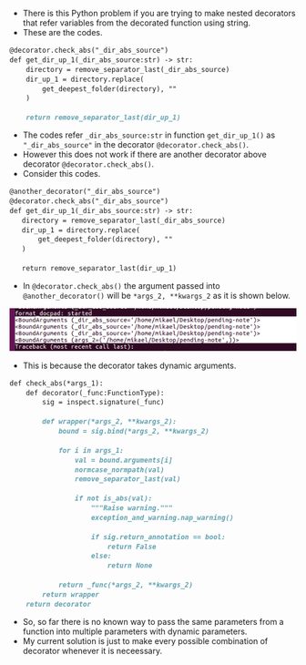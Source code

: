* There is this Python problem if you are trying to make nested decorators that refer variables from the decorated function using string.
* These are the codes.

```markdown
@decorator.check_abs("_dir_abs_source")
def get_dir_up_1(_dir_abs_source:str) -> str:
    directory = remove_separator_last(_dir_abs_source)
    dir_up_1 = directory.replace(
        get_deepest_folder(directory), ""
    )

    return remove_separator_last(dir_up_1)
```

* The codes refer `_dir_abs_source:str` in function `get_dir_up_1()` as `"_dir_abs_source"` in the decorator `@decorator.check_abs()`.
* However this does not work if there are another decorator above decorator `@decorator.check_abs()`.
* Consider this codes.

 ```markdown
@another_decorator("_dir_abs_source")
@decorator.check_abs("_dir_abs_source")
def get_dir_up_1(_dir_abs_source:str) -> str:
    directory = remove_separator_last(_dir_abs_source)
    dir_up_1 = directory.replace(
        get_deepest_folder(directory), ""
    )

    return remove_separator_last(dir_up_1)
```

* In `@decorator.check_abs()` the argument passed into `@another_decorator()` will be `*args_2, **kwargs_2` as it is shown below.

![./20170313-1354-cet-python-decorator-problem-1.png](./20170313-1354-cet-python-decorator-problem-1.png)

* This is because the decorator takes dynamic arguments.

```markdown
def check_abs(*args_1):
    def decorator(_func:FunctionType):
        sig = inspect.signature(_func)

        def wrapper(*args_2, **kwargs_2):
            bound = sig.bind(*args_2, **kwargs_2)

            for i in args_1:
                val = bound.arguments[i]
                normcase_normpath(val)
                remove_separator_last(val)

                if not is_abs(val):
                    """Raise warning."""
                    exception_and_warning.nap_warning()

                    if sig.return_annotation == bool:
                        return False
                    else:
                        return None

            return _func(*args_2, **kwargs_2)
        return wrapper
    return decorator
```

* So, so far there is no known way to pass the same parameters from a function into multiple parameters with dynamic parameters.
* My current solution is just to make every possible combination of decorator whenever it is neceessary.